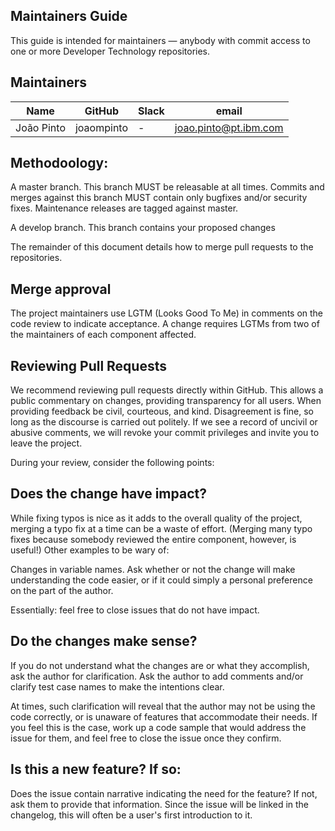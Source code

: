 ## Maintainers Guide

This guide is intended for maintainers — anybody with commit access to one or more Developer Technology repositories.

## Maintainers

| Name | GitHub | Slack | email |
|---|---|---|---|
| João Pinto | joaompinto | - | joao.pinto@pt.ibm.com |


## Methodoology:

A master branch. This branch MUST be releasable at all times. Commits and merges against this branch MUST contain only bugfixes and/or security fixes. Maintenance releases are tagged against master.

A develop branch. This branch contains your proposed changes

The remainder of this document details how to merge pull requests to the repositories.

## Merge approval

The project maintainers use LGTM (Looks Good To Me) in comments on the code review to
indicate acceptance. A change requires LGTMs from two of the maintainers of each
component affected.

## Reviewing Pull Requests

We recommend reviewing pull requests directly within GitHub. This allows a public commentary on changes, providing transparency for all users. When providing feedback be civil, courteous, and kind. Disagreement is fine, so long as the discourse is carried out politely. If we see a record of uncivil or abusive comments, we will revoke your commit privileges and invite you to leave the project.

During your review, consider the following points:

## Does the change have impact?

While fixing typos is nice as it adds to the overall quality of the project, merging a typo fix at a time can be a waste of effort. (Merging many typo fixes because somebody reviewed the entire component, however, is useful!) Other examples to be wary of:

Changes in variable names. Ask whether or not the change will make understanding the code easier, or if it could simply a personal preference on the part of the author.

Essentially: feel free to close issues that do not have impact.

## Do the changes make sense?

If you do not understand what the changes are or what they accomplish, ask the author for clarification. Ask the author to add comments and/or clarify test case names to make the intentions clear.

At times, such clarification will reveal that the author may not be using the code correctly, or is unaware of features that accommodate their needs. If you feel this is the case, work up a code sample that would address the issue for them, and feel free to close the issue once they confirm.

## Is this a new feature? If so:

Does the issue contain narrative indicating the need for the feature? If not, ask them to provide that information. Since the issue will be linked in the changelog, this will often be a user's first introduction to it.


